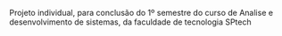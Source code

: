 Projeto individual, para conclusão do 1º semestre do curso de Analise e desenvolvimento de sistemas, da faculdade de tecnologia SPtech
